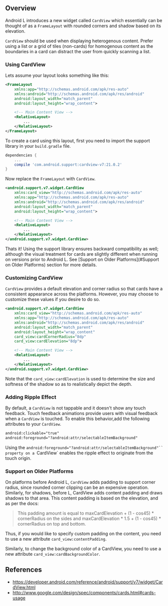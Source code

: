 ## Overview

Android L introduces a new widget called `CardView` which essentially can be thought of as a `FrameLayout` with rounded corners and shadow based on its elevation.

`CardView` should be used when displaying heterogenous content. Prefer using a list or a grid of tiles (non-cards) for homogenous content as the boundaries in a card can distract the user from quickly scanning a list.

### Using CardView

Lets assume your layout looks something like this:

```xml
<FrameLayout
    xmlns:app="http://schemas.android.com/apk/res-auto"
    xmlns:android="http://schemas.android.com/apk/res/android"
    android:layout_width="match_parent"
    android:layout_height="wrap_content">

    <!-- Main Content View -->
    <RelativeLayout>
        ...
    </RelativeLayout>
</FrameLayout>
```

To create a card using this layout, first you need to import the support library in your `build.gradle` file.

```groovy
dependencies {
    ...
    compile 'com.android.support:cardview-v7:21.0.2'
}
```

Now replace the `FrameLayout` with `CardView`.

```xml
<android.support.v7.widget.CardView
    xmlns:card_view="http://schemas.android.com/apk/res-auto"
    xmlns:app="http://schemas.android.com/apk/res-auto"
    xmlns:android="http://schemas.android.com/apk/res/android"
    android:layout_width="match_parent"
    android:layout_height="wrap_content">

    <!-- Main Content View -->
    <RelativeLayout>
        ...
    </RelativeLayout>
</android.support.v7.widget.CardView>
```

Thats it! Using the support library ensures backward compatibility as well; although the visual treatment for cards are slightly different when running on versions prior to Android L. See [Support on Older Platforms](#Support on Older Platforms) section for more details.

### Customizing CardView

`CardView` provides a default elevation and corner radius so that cards have a consistent appearance across the platforms. However, you may choose to customize these values if you desire to do so.

```xml
<android.support.v7.widget.CardView
    xmlns:card_view="http://schemas.android.com/apk/res-auto"
    xmlns:app="http://schemas.android.com/apk/res-auto"
    xmlns:android="http://schemas.android.com/apk/res/android"
    android:layout_width="match_parent"
    android:layout_height="wrap_content"
    card_view:cardCornerRadius="8dp"
    card_view:cardElevation="8dp">

    <!-- Main Content View -->
    <RelativeLayout>
        ...
    </RelativeLayout>
</android.support.v7.widget.CardView>
```

Note that the `card_view:cardElevation` is used to determine the size and softness of the shadow so as to realistically depict the depth.

### Adding Ripple Effect

By default, a `CardView` is not tappable and it doesn't show any touch feedback. Touch feedback animations provide users with visual feedback when a `CardView` is touched. To enable this behavior,add the following attributes to your `CardView`.

```xml
android:clickable="true"
android:foreground="?android:attr/selectableItemBackground"
```

Using the `android:foreground="?android:attr/selectableItemBackground"`` property on a `CardView` enables the ripple effect to originate from the touch origin.

### Support on Older Platforms

On platforms before Android L, `CardView` adds padding to support corner radius, since rounded corner clipping can be an expensive operation. Similarly, for shadows, before L, CardView adds content padding and draws shadows to that area. This content padding is based on the elevation, and as per the docs:

> This padding amount is equal to maxCardElevation + (1 - cos45) * cornerRadius on the sides and maxCardElevation * 1.5 + (1 - cos45) * cornerRadius on top and bottom.

Thus, if you would like to specify custom padding on the content, you need to use a new attribute
`card_view:contentPadding`.

Similarly, to change the background color of a CardView, you need to use a new attribute
`card_view:cardBackgroundColor`.

## References

* <https://developer.android.com/reference/android/support/v7/widget/CardView.html>
* <http://www.google.com/design/spec/components/cards.html#cards-usage>
